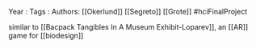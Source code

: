 Year   :
Tags   :
Authors: [[Okerlund]] [[Segreto]] [[Grote]]
#hciFinalProject

similar to [[Bacpack Tangibles In A Museum Exhibit-Loparev]], an [[AR]] game for [[biodesign]]
